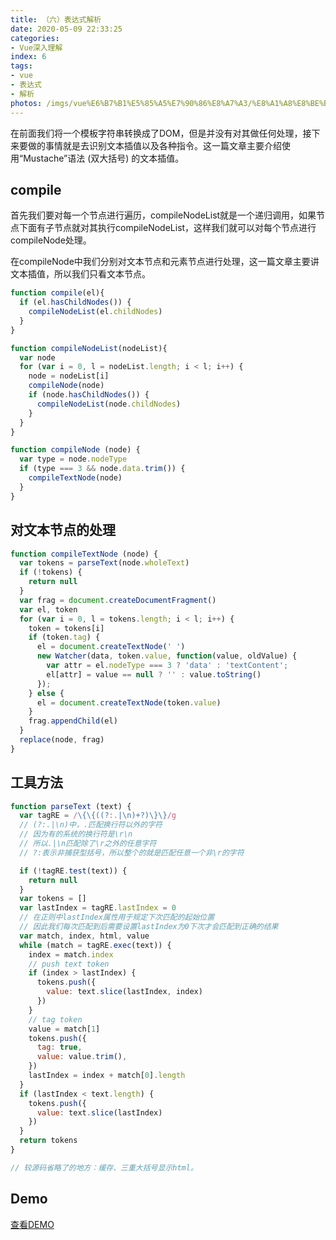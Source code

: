 ```yaml
---
title: （六）表达式解析
date: 2020-05-09 22:33:25
categories:
- Vue深入理解
index: 6
tags:
- vue
- 表达式
- 解析
photos: /imgs/vue%E6%B7%B1%E5%85%A5%E7%90%86%E8%A7%A3/%E8%A1%A8%E8%BE%BE%E5%BC%8F%E8%A7%A3%E6%9E%90.jpg
---
```


在前面我们将一个模板字符串转换成了DOM，但是并没有对其做任何处理，接下来要做的事情就是去识别文本插值以及各种指令。这一篇文章主要介绍使用“Mustache”语法 (双大括号) 的文本插值。

<!--more-->

## compile

首先我们要对每一个节点进行遍历，compileNodeList就是一个递归调用，如果节点下面有子节点就对其执行compileNodeList，这样我们就可以对每个节点进行compileNode处理。

在compileNode中我们分别对文本节点和元素节点进行处理，这一篇文章主要讲文本插值，所以我们只看文本节点。

``` javascript
function compile(el){
  if (el.hasChildNodes()) {
    compileNodeList(el.childNodes)
  }
}

function compileNodeList(nodeList){
  var node
  for (var i = 0, l = nodeList.length; i < l; i++) {
    node = nodeList[i]
    compileNode(node)
    if (node.hasChildNodes()) {
      compileNodeList(node.childNodes)
    }
  }
}

function compileNode (node) {
  var type = node.nodeType
  if (type === 3 && node.data.trim()) {
    compileTextNode(node)
  }
}
```

## 对文本节点的处理

``` javascript
function compileTextNode (node) {
  var tokens = parseText(node.wholeText)
  if (!tokens) {
    return null
  }
  var frag = document.createDocumentFragment()
  var el, token
  for (var i = 0, l = tokens.length; i < l; i++) {
    token = tokens[i]
    if (token.tag) {
      el = document.createTextNode(' ')
      new Watcher(data, token.value, function(value, oldValue) {
        var attr = el.nodeType === 3 ? 'data' : 'textContent';
        el[attr] = value == null ? '' : value.toString()
      });
    } else {
      el = document.createTextNode(token.value)
    }
    frag.appendChild(el)
  }
  replace(node, frag)
}
```

## 工具方法

``` javascript
function parseText (text) {
  var tagRE = /\{\{((?:.|\n)+?)\}\}/g
  // (?:.|\n)中，.匹配换行符以外的字符
  // 因为有的系统的换行符是\r\n
  // 所以.|\n匹配除了\r之外的任意字符
  // ?:表示非捕获型括号，所以整个的就是匹配任意一个非\r的字符

  if (!tagRE.test(text)) {
    return null
  }
  var tokens = []
  var lastIndex = tagRE.lastIndex = 0
  // 在正则中lastIndex属性用于规定下次匹配的起始位置
  // 因此我们每次匹配到后需要设置lastIndex为0下次才会匹配到正确的结果
  var match, index, html, value
  while (match = tagRE.exec(text)) {
    index = match.index
    // push text token
    if (index > lastIndex) {
      tokens.push({
        value: text.slice(lastIndex, index)
      })
    }
    // tag token
    value = match[1]
    tokens.push({
      tag: true,
      value: value.trim(),
    })
    lastIndex = index + match[0].length
  }
  if (lastIndex < text.length) {
    tokens.push({
      value: text.slice(lastIndex)
    })
  }
  return tokens
}

// 较源码省略了的地方：缓存、三重大括号显示html。
```

## Demo

[查看DEMO](/demo/vue%E6%B7%B1%E5%85%A5%E7%90%86%E8%A7%A3/%E8%A1%A8%E8%BE%BE%E5%BC%8F%E8%A7%A3%E6%9E%90.html)